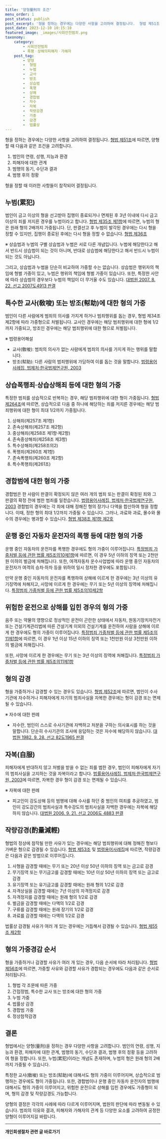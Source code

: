 ```yaml
---
title: '양형量刑의 조건'
menu_order: 1
post_status: publish
post_excerpt: '형을 정하는 경우에는 다양한 사항을 고려하여 결정됩니다.  형법 제51조  법률용어사전 에 따르면, 양형할 때 다음과 같은 조건을 고려합니다.'
post_date: 2023-12-10 10:15:10
featured_image: _images/사회안전범죄.png
taxonomy:
    category:
        - 사회안전범죄
        - 폭행ㆍ상해의피해자ㆍ가해자
    post_tag:
        - 양형
        -  형법
        -  누범
        -  교사
        -  방조
        -  상습범
        -  폭행
        -  상해
        -  경합범
        -  자수
        -  자복
        -  작량감경
        -  가중
        -  감경
        -  법률상
---
```



형을 정하는 경우에는 다양한 사항을 고려하여 결정됩니다. [형법 제51조](법률용어사전)에 따르면, 양형할 때 다음과 같은 조건을 고려합니다.

1. 범인의 연령, 성행, 지능과 환경
2. 피해자에 대한 관계
3. 범행의 동기, 수단과 결과
4. 범행 후의 정황

형을 정할 때 이러한 사항들이 참작되어 결정됩니다.

## 누범(累犯)

범인이 금고 이상의 형을 선고받아 집행이 종료되거나 면제된 후 3년 이내에 다시 금고 이상의 죄를 저지른 경우를 누범이라고 합니다. [형법 제35조 제1항](법률용어사전)에 따르면, 누범의 형은 원래 형의 2배까지 가중됩니다. 단, 판결선고 후 누범이 발각된 경우에는 다시 형을 정할 수 있지만, 집행이 종료된 후에는 다시 형을 정할 수 없습니다. [형법 제36조](법률용어사전)

※ 상습범과 누범의 구별
상습범과 누범은 서로 다른 개념입니다. 누범에 해당한다고 해서 반드시 상습범이 되는 것이 아니며, 반대로 상습범에 해당한다고 해서 반드시 누범이 되는 것도 아닙니다. 

그리고, 상습범과 누범을 단순히 비교하여 가중할 수는 없습니다. 상습범은 행위자의 책임에 형벌 가중이 있고, 누범은 행위의 책임에 형벌 가중이 있습니다. 또한, 특정한 사안에 따라 상습범의 경우보다 누범의 책임이 더 무거울 수도 있습니다. [대법원 2007. 8. 22. 선고 2007도4913 판결](법률용어사전)

## 특수한 교사(敎唆) 또는 방조(幇助)에 대한 형의 가중

범인이 다른 사람에게 범죄의 의사를 가지게 하거나 범죄행위를 돕는 경우, 형법 제34조 제2항에 따라 가중형으로 처벌됩니다. 교사인 경우에는 해당 범죄행위에 대한 형에 1/2까지 가중되고, 방조인 경우에는 해당 범죄행위에 대한 형으로 처벌됩니다. 

※ 법령용어해설
- 교사(敎唆): 범죄의 의사가 없는 사람에게 범죄의 의사를 가지게 하는 행위를 말합니다.
- 방조(幇助): 다른 사람의 범죄행위에 가담하여 이를 돕는 것을 말합니다. [법령용어사례집, 법제처·한국법제연구원, 2003](법률용어사전)

## 상습폭행죄·상습상해죄 등에 대한 형의 가중

특정한 범죄를 상습적으로 반복하는 경우, 해당 범죄행위에 대한 형이 가중됩니다. [형법 제264조](법률용어사전)에 따르면, 상습적으로 다음 중 하나에 해당하는 죄를 저지른 경우에는 해당 범죄행위에 대한 형이 최대 1/2까지 가중됩니다.

1. 상해죄(제257조 제1항)
2. 존속상해죄(제257조 제2항)
3. 중상해죄(제258조 제1항·제2항)
4. 존속중상해죄(제258조 제3항)
5. 특수상해죄(제258조의2)
6. 폭행죄(제260조 제1항)
7. 존속폭행죄(제260조 제2항)
8. 특수폭행죄(제261조)

## 경합범에 대한 형의 가중

경합범은 한 사람이 판결이 확정되지 않은 여러 개의 범죄 또는 판결이 확정된 죄와 그 판결의 확정 전에 범한 범죄를 일컫습니다. [법령용어사례집, 법제처·한국법제연구원, 2003](법률용어사전) 경합범의 경우에는 각 죄에 대해 정해진 형의 장기나 다액을 합산하여 형을 정합니다. 이때, 정한 형의 최대 1/2까지 가중될 수 있습니다. 그러나, 과료와 과료, 몰수와 몰수의 경우에는 병과할 수 있습니다. [형법 제38조 제1항 제2호](법률용어사전)

## 운행 중인 자동차 운전자의 폭행 등에 대한 형의 가중

운행 중인 자동차의 운전자를 폭행한 경우에도 형의 가중이 이루어집니다. [특정범죄 가중처벌 등에 관한 법률 제5조의10제1항](법률용어사전)에 따르면, 이 경우 5년 이하의 징역 또는 2천만원 이하의 벌금에 처해집니다. 또한, 여객자동차 운수사업법에 따라 운행 중인 자동차의 운전자가 여객의 승차·하차 등을 위하여 일시 정차한 경우에도 포함됩니다. 

만약 운행 중인 자동차의 운전자를 폭행하여 상해에 이르게 한 경우에는 3년 이상의 유기징역에 처해지고, 사망에 이르게 한 경우에는 무기 또는 5년 이상의 징역에 처해집니다. [특정범죄 가중처벌 등에 관한 법률 제5조의10제2항](법률용어사전)

## 위험한 운전으로 상해를 입힌 경우의 형의 가중

음주 또는 약물의 영향으로 정상적인 운전이 곤란한 상태에서 자동차, 원동기장치자전거 또는 건설기계관리법에 따른 건설기계 이외의 건설기계를 운전하여 사람을 상해에 이르게 한 경우에도 형의 가중이 이루어집니다. [특정범죄 가중처벌 등에 관한 법률 제5조의11제1항](법률용어사전)에 따르면, 이 경우 1년 이상 15년 이하의 징역 또는 1천만원 이상 3천만원 이하의 벌금에 처해집니다. 

또한, 사망에 이르게 한 경우에는 무기 또는 3년 이상의 징역에 처해집니다. [특정범죄 가중처벌 등에 관한 법률 제5조의11제1항](법률용어사전)

## 형의 감경

형을 가중하거나 감경할 수 있는 경우도 있습니다. [형법 제52조](법률용어사전)에 따르면, 범인이 수사기관에 자수하거나 피해자에게 자기의 범죄사실을 자복한 경우에는 형이 감경 또는 면제될 수 있습니다.

※ 자수에 대한 판례
- 자수란, 범인이 스스로 수사기관에 자백하고 처분을 구하는 의사표시를 하는 것을 말합니다. 단순히 수사기관의 조사에 응답하는 것은 자수에 해당하지 않습니다. [대법원 1982. 9. 28. 선고 82도1965 판결](법률용어사전)

## 자복(自服)

피해자에게 반대하지 않고 처벌을 받을 수 없는 죄를 범한 경우, 범인이 피해자에게 자기의 범죄사실을 고지하는 것을 자복이라고 합니다. [법률용어사례집, 법제처·한국법제연구원, 2003](법률용어사전)에 따르면, 자복한 경우 형이 감경 또는 면제될 수 있습니다.

※ 자복에 대한 판례
- 피고인이 강도상해 등의 범행에 대해 수사를 하던 중 범인의 여죄를 추궁하였고, 범인이 강도강간의 범죄사실과 특수강도의 범죄사실을 자백한 경우에는 자복에 해당하지 않습니다. [대법원 2006. 9. 21. 선고 2006도 4883 판결](법률용어사전)

## 작량감경(酌量減輕)

형법의 정상에 참작될 만한 사유가 있는 경우에는 해당 범죄행위에 대해 정해진 형보다 가벼운 형으로 감경될 수 있습니다. [형법 제53조](법률용어사전) 및 [법령용어사례집](법률용어사례집)에 따르면, 작량감경은 다음과 같은 방법으로 이루어집니다.

1. 사형을 감경할 때에는 무기 또는 20년 이상 50년 이하의 징역 또는 금고로 감경
2. 무기징역 또는 무기금고를 감경할 때에는 10년 이상 50년 이하의 징역 또는 금고로 감경
3. 유기징역 또는 유기금고를 감경할 때에는 원래 형의 1/2로 감경
4. 자격상실을 감경할 때에는 7년 이상의 자격정지로 감경
5. 자격정지를 감경할 때에는 원래 형의 1/2로 감경
6. 벌금을 감경할 때에는 다액의 1/2로 감경
7. 구류를 감경할 때에는 원래 장기의 1/2로 감경
8. 과료를 감경할 때에는 다액의 1/2로 감경

법률상 감경될 사유가 여러 개 있는 경우에는 거듭해서 감경될 수 있습니다. [형법 제55조 제2항](법률용어사전)

## 형의 가중경감 순서

형을 가중하거나 감경할 사유가 여러 개 있는 경우, 다음 순서에 따라 처리됩니다. [형법 제56조](법률용어사전)에 따르면, 가중할 사유와 감경할 사유가 경합되는 경우에도 다음과 같은 순서로 처리됩니다.

1. 형법 각 조문에 따른 가중
2. 간접정범, 특수한 교사 또는 방조에 대한 형의 가중
3. 누범 가중
4. 법률상 감경
5. 경합범 가중
6. 정상참작감경

## 결론

형법에서는 양형(量刑)을 정하는 경우 다양한 사항을 고려합니다. 범인의 연령, 성행, 지능과 환경, 피해자에 대한 관계, 범행의 동기, 수단과 결과, 범행 후의 정황 등을 고려하여 형을 정합니다. 또한, 누범(累犯)이라는 개념도 존재하며, 누범의 형은 원래 형의 2배까지 가중될 수 있습니다.

특정한 교사(敎唆) 또는 방조(幇助)에 대해서도 형의 가중이 이루어지며, 상습적으로 범행하는 경우에도 형이 가중됩니다. 또한, 경합범이나 운행 중인 자동차 운전자의 범행에 대해서도 형의 가중이 이루어지고, 위험한 운전으로 상해를 입힌 경우에도 가중형이 되며, 형의 감경 및 작량감경도 가능합니다.

양형의 결정은 각각의 사례에 따라 다르게 이루어지며, 법원의 판단에 따라 변동될 수 있습니다. 범죄의 이유와 결과, 피해자와 가해자의 관계 등 다양한 요소를 고려하여 공정한 양형이 이루어지길 바랍니다.
<!-- wp:separator -->
<hr class="wp-block-separator has-alpha-channel-opacity"/>
<!-- /wp:separator -->

<!-- wp:group {"backgroundColor":"base","layout":{"type":"constrained"}} -->
<div class="wp-block-group has-base-background-color has-background"><!-- wp:paragraph {"align":"center","fontSize":"medium"} -->
<p class="has-text-align-center has-large-font-size"><strong>개인회생절차 관련 글 바로가기</strong></p>
<!-- /wp:paragraph -->


<!-- wp:latest-posts
{"categories":[{"id":14834,"count":19,"description":"","link":"https://uknowlaw.com/category/%ea%b0%9c%ec%9d%b8%ed%9a%8c%ec%83%9d%ec%a0%88%ec%b0%a8/","name":"개인회생절차","slug":"개인회생절차","taxonomy":"category","parent":0,"meta":[],"_links":{"self":[{"href":"https://uknowlaw.com/wp-json/wp/v2/categories/14834"}],"collection":[{"href":"https://uknowlaw.com/wp-json/wp/v2/categories"}],"about":[{"href":"https://uknowlaw.com/wp-json/wp/v2/taxonomies/category"}],"wp:post_type":[{"href":"https://uknowlaw.com/wp-json/wp/v2/posts?categories=14834"}],"curies":[{"name":"wp","href":"https://api.w.org/{rel}","templated":true}]}}],"postsToShow":100,"excerptLength":28,"postLayout":"grid","columns":2,"featuredImageAlign":"left","featuredImageSizeSlug":"large","fontSize":"small"} /--></div>
<!-- /wp:group -->